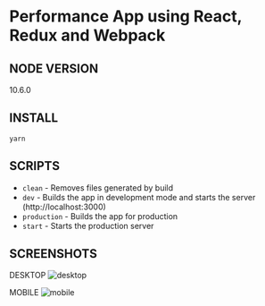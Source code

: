 # Performance App using React, Redux and Webpack

## NODE VERSION

10.6.0

## INSTALL

```
yarn
```

## SCRIPTS

- `clean` - Removes files generated by build
- `dev` - Builds the app in development mode and starts the server (http://localhost:3000)
- `production` - Builds the app for production
- `start` - Starts the production server

## SCREENSHOTS

DESKTOP
![desktop](https://github.com/skinnyninja/investors-app/blob/master/static/desktop.png)

MOBILE
![mobile](https://github.com/skinnyninja/investors-app/blob/master/static/mobile.png)
